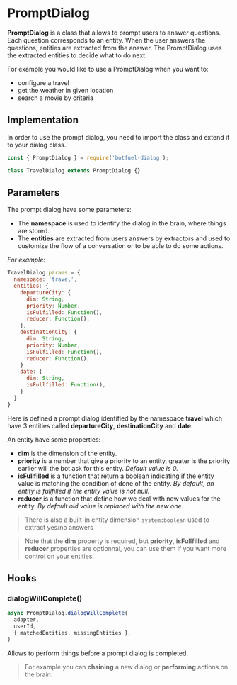 # PromptDialog

**PromptDialog** is a class that allows to prompt users to answer questions.
Each question corresponds to an entity. When the user answers the questions, entities are extracted from the answer.
The PromptDialog uses the extracted entities to decide what to do next.

For example you would like to use a PromptDialog when you want to:

- configure a travel
- get the weather in given location
- search a movie by criteria

## Implementation

In order to use the prompt dialog, you need to import the class and extend it to your dialog class.

```javascript
const { PromptDialog } = require('botfuel-dialog');

class TravelDialog extends PromptDialog {}
```

## Parameters

The prompt dialog have some parameters:

- The **namespace** is used to identify the dialog in the brain, where things are stored.
- The **entities** are extracted from users answers by extractors and used to customize the flow of a conversation or to be able to do some actions.

_For example:_

```javascript
TravelDialog.params = {
  namespace: 'travel',
  entities: {
    departureCity: {
      dim: String,
      priority: Number,
      isFulfilled: Function(),
      reducer: Function(),
    },
    destinationCity: {
      dim: String,
      priority: Number,
      isFulfilled: Function(),
      reducer: Function(),
    }
    date: {
      dim: String,
      isFullfilled: Function(),
    }
  }
}
```

Here is defined a prompt dialog identified by the namespace **travel** which have 3 entities called **departureCity**, **destinationCity** and **date**.

An entity have some properties:

- **dim** is the dimension of the entity.
- **priority** is a number that give a priority to an entity, greater is the priority earlier will the bot ask for this entity. _Default value is 0._
- **isFullfilled** is a function that return a boolean indicating if the entity value is matching the condition of done of the entity. _By default, an entity is fullfilled if the entity value is not null._
- **reducer** is a function that define how we deal with new values for the entity. _By default old value is replaced with the new one._

> There is also a built-in entity dimension `system:boolean` used to extract yes/no answers

> Note that the **dim** property is required, but **priority**, **isFullfilled** and **reducer** properties are optionnal, you can use them if you want more control on your entities.

## Hooks

### dialogWillComplete()
```javascript
async PromptDialog.dialogWillComplete(
  adapter,
  userId,
  { matchedEntities, missingEntities },
)
```

Allows to perform things before a prompt dialog is completed.

> For example you can **chaining** a new dialog or **performing** actions on the brain.
